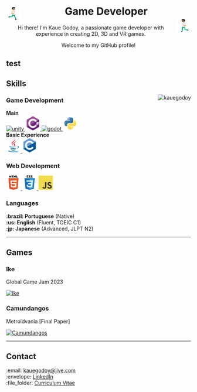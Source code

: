 <h1 align="center">
  <img align="left" src="KaueRight.gif" alt="kauegodoySprite" />
  Game Developer <br>
  <img align="right" src="KaueLeft.gif" alt="kauegodoySprite" />
</h1>

<p align="center">Hi there! I'm Kaue Godoy, a passionate game developer with experience in creating 2D, 3D and VR games.</p>
<p align="center">Welcome to my GitHub profile!</p>


test
---

<h2 align="left">Skills</h2>

<p>
  <img align="right" src="https://github-readme-stats.vercel.app/api/top-langs?username=kauegodoy&show_icons=true&locale=en&layout=compact" alt="kauegodoy" />
</p>

<h3 align="left">Game Development</h3>

<p align="left">
  <strong>Main</strong><br>
  <a href="https://unity.com/" target="_blank" rel="noreferrer">
    <img src="https://www.vectorlogo.zone/logos/unity3d/unity3d-icon.svg" alt="unity" width="40" height="40" />
  </a>
  <a href="https://www.w3schools.com/cs/" target="_blank" rel="noreferrer">
    <img src="https://raw.githubusercontent.com/devicons/devicon/master/icons/csharp/csharp-original.svg" alt="csharp" width="40" height="40" />
  </a>
  <a href="https://godotengine.org/" target="_blank" rel="noreferrer">
    <img src="https://www.vectorlogo.zone/logos/godotengine/godotengine-icon.svg" alt="godot" width="40" height="40" />
  </a>
    <a href="https://www.python.org" target="_blank" rel="noreferrer">
    <img src="https://raw.githubusercontent.com/devicons/devicon/master/icons/python/python-original.svg" alt="python" width="40" height="40" />
  </a>
  <br>
  <strong>Basic Experience</strong><br>
  <a href="https://www.java.com" target="_blank" rel="noreferrer">
    <img src="https://raw.githubusercontent.com/devicons/devicon/master/icons/java/java-original.svg" alt="java" width="40" height="40" />
  </a>
  <a href="https://www.cprogramming.com/" target="_blank" rel="noreferrer">
    <img src="https://raw.githubusercontent.com/devicons/devicon/master/icons/c/c-original.svg" alt="c" width="40" height="40" />
  </a>

</p>

<h3 align="left">Web Development</h3>

<p align="left">
  <a href="https://www.w3.org/html/" target="_blank" rel="noreferrer">
    <img src="https://raw.githubusercontent.com/devicons/devicon/master/icons/html5/html5-original-wordmark.svg" alt="html5" width="40" height="40" />
  </a>
  <a href="https://www.w3schools.com/css/" target="_blank" rel="noreferrer">
    <img src="https://raw.githubusercontent.com/devicons/devicon/master/icons/css3/css3-original-wordmark.svg" alt="css3" width="40" height="40" />
  </a>
  <a href="https://developer.mozilla.org/en-US/docs/Web/JavaScript" target="_blank" rel="noreferrer">
    <img src="https://raw.githubusercontent.com/devicons/devicon/master/icons/javascript/javascript-original.svg" alt="javascript" width="40" height="40" />
  </a>
</p>

<h3 align="left">Languages</h3>
<p align="left">
  <strong>:brazil: Portuguese</strong> (Native)<br>
  <strong>:us: English</strong> (Fluent, TOEIC C1)<br>
  <strong>:jp: Japanese</strong> (Advanced, JLPT N2)
</p>

---

<h2 align="left">Games</h2>

<h3 align="left">Ike</h3>
<p>Global Game Jam 2023</p>
<a href="https://github.com/KaueGodoy/IKE" target="_blank" rel="noreferrer">
  <img src="ezgif-1-59408c9205.gif" alt="Ike" width="480" />
</a>

<h3 align="left">Camundangos</h3>
<p>Metroidvania [Final Paper]</p>
<a href="https://github.com/KaueGodoy/Camundangos" target="_blank" rel="noreferrer">
  <img src="https://imgur.com/faTkvnh.png" alt="Camundangos" width="480" />
</a>

---
<h2 align="left">Contact</h2>
<p align="left">
  :email: <a href="mailto:kauegodoy@live.com">kauegodoy@live.com</a><br>
  :envelope: <a href="https://www.linkedin.com/in/kaue-godoy/">LinkedIn</a><br>
  :file_folder: <a href="https://drive.google.com/file/d/184tXaToS6pe3s8caH21T1_d3vRSlLK9K/view">Curriculum Vitae</a>
</p>


